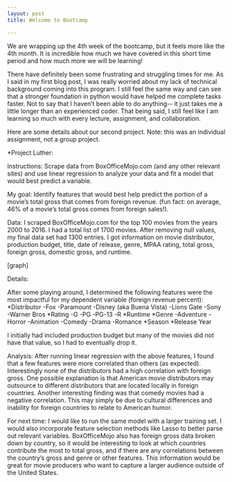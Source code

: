 ```yaml
---
layout: post
title: Welcome to Bootcamp

---
```


We are wrapping up the 4th week of the bootcamp, but it feels more like the 4th month. It is incredible how much we have covered in this short time period and how much more we will be learning!

There have definitely been some frustrating and struggling times for me. As I said in my first blog post, I was really worried about my lack of technical background coming into this program. I still feel the same way and can see that a stronger foundation in python would have helped me complete tasks faster. Not to say that I haven’t been able to do anything-- it just takes me a little longer than an experienced coder. That being said, I still feel like I am learning so much with every lecture, assignment, and collaboration.

Here are some details about our second project. Note: this was an individual assignment, not a group project.

*Project Luther:

Instructions: Scrape data from BoxOfficeMojo.com (and any other relevant sites) and use linear regression to analyze your data and fit a model that would best predict a variable.

My goal: Identify features that would best help predict the portion of a movie’s total gross that comes from foreign revenue. (fun fact: on average, 46% of a movie’s total gross comes from foreign sales!). 

Data: I scraped BoxOfficeMojo.com for the top 100 movies from the years 2000 to 2016. I had a total list of 1700 movies. After removing null values, my final data set had 1300 entries. I got information on movie distributor, production budget, title, date of release, genre, MPAA rating, total gross, foreign gross, domestic gross, and runtime. 

[graph]


Details: 

After some playing around, I determined the following features were the most impactful for my dependent variable (foreign revenue percent):
*Distributor
	-Fox
	-Paramount
	-Disney (aka Buena Vista)
	-Lions Gate
	-Sony
	-Warner Bros
*Rating
	-G
	-PG
	-PG-13
	-R
*Runtime
*Genre
	-Adventure 
	-Horror
	-Animation
	-Comedy
	-Drama
	-Romance
*Season
*Release Year

I initially had included production budget but many of the movies did not have that value, so I had to eventually drop it. 

Analysis: After running linear regression with the above features, I found that a few features were more correlated than others (as expected). Interestingly none of the distributors had a high correlation with foreign gross. One possible explanation is that American movie distributors may outsource to different distributors that are located locally in foreign countries. Another interesting finding was that comedy movies had a negative correlation. This may simply be due to cultural differences and inability for foreign countries to relate to American humor. 

For next time: I would like to run the same model with a larger training set. I would also incorporate feature selection methods like Lasso to better parse out relevant variables. BoxOfficeMojo also has foreign gross data broken down by country, so it would be interesting to look at which countries contribute the most to total gross, and if there are any correlations between the country’s gross and genre or other features. This information would be great for movie producers who want to capture a larger audience outside of the United States.